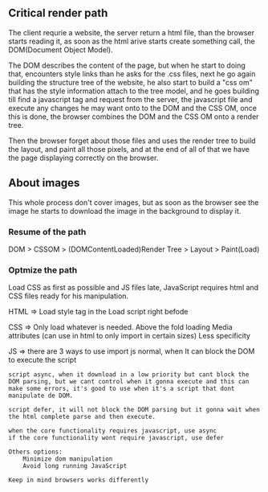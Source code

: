 ## Critical render path

The client requrie a website, the server return a html file, than the browser starts reading it, as soon as the html arive starts create something call, the DOM(Document Object Model).

The DOM describes the content of the page, but when he start to doing that, encounters style links than he asks for the .css files, next he go again building the structure tree of the website, he also start to build a "css om" that has the style information attach to the tree model, and he goes building till find a javascript tag and request from the server, the javascript file and execute any changes he may want onto to the DOM and the CSS OM, once this is done, the browser combines the DOM and the CSS OM onto a render tree.

Then the browser forget about those files and uses the render tree to build the layout, and paint all those pixels, and at the end of all of that we have the page displaying correctly on the browser.

## About images

This whole process don't cover images, but as soon as the browser see the image he starts to download the image in the background to display it.

### Resume of the path

DOM > CSSOM > (DOMContentLoaded)Render Tree > Layout > Paint(Load)

### Optmize the path

Load CSS as first as possible and JS files late, JavaScript requires html and CSS files ready for his manipulation.

HTML => Load style tag in the <head>
        Load script right befode </body>

CSS => Only load whatever is needed.
       Above the fold loading
       Media attributes (can use in html to only import in certain sizes)
       Less specificity

JS => there are 3 ways to use import js
    normal, when It can block the DOM to execute the script

    script async, when it download in a low priority but cant block the DOM parsing, but we cant control when it gonna execute and this can make some errors, it's good to use when it's a script that dont manipulate de DOM.

    script defer, it will not block the DOM parsing but it gonna wait when the html complete parse and then execute.

    when the core functionality requires javascript, use async
    if the core functionality wont require javascript, use defer

    Others options:
        Minimize dom manipulation
        Avoid long running JavaScript

    Keep in mind browsers works differently